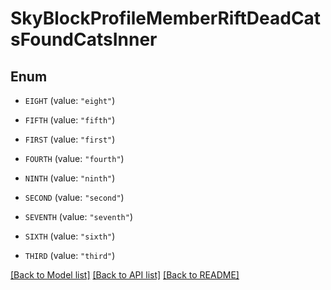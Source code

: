 # SkyBlockProfileMemberRiftDeadCatsFoundCatsInner

## Enum


* `EIGHT` (value: `"eight"`)

* `FIFTH` (value: `"fifth"`)

* `FIRST` (value: `"first"`)

* `FOURTH` (value: `"fourth"`)

* `NINTH` (value: `"ninth"`)

* `SECOND` (value: `"second"`)

* `SEVENTH` (value: `"seventh"`)

* `SIXTH` (value: `"sixth"`)

* `THIRD` (value: `"third"`)


[[Back to Model list]](../README.md#documentation-for-models) [[Back to API list]](../README.md#documentation-for-api-endpoints) [[Back to README]](../README.md)


